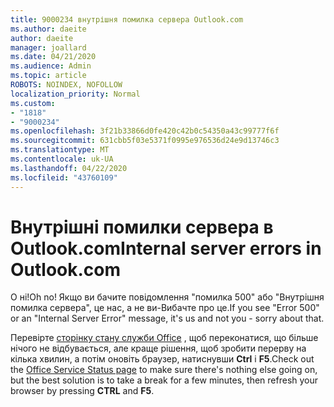 ```yaml
---
title: 9000234 внутрішня помилка сервера Outlook.com
ms.author: daeite
author: daeite
manager: joallard
ms.date: 04/21/2020
ms.audience: Admin
ms.topic: article
ROBOTS: NOINDEX, NOFOLLOW
localization_priority: Normal
ms.custom:
- "1818"
- "9000234"
ms.openlocfilehash: 3f21b33866d0fe420c42b0c54350a43c99777f6f
ms.sourcegitcommit: 631cbb5f03e5371f0995e976536d24e9d13746c3
ms.translationtype: MT
ms.contentlocale: uk-UA
ms.lasthandoff: 04/22/2020
ms.locfileid: "43760109"
---
```

# <a name="internal-server-errors-in-outlookcom"></a><span data-ttu-id="a7d1b-102">Внутрішні помилки сервера в Outlook.com</span><span class="sxs-lookup"><span data-stu-id="a7d1b-102">Internal server errors in Outlook.com</span></span>

<span data-ttu-id="a7d1b-103">О ні!</span><span class="sxs-lookup"><span data-stu-id="a7d1b-103">Oh no!</span></span> <span data-ttu-id="a7d1b-104">Якщо ви бачите повідомлення "помилка 500" або "Внутрішня помилка сервера", це нас, а не ви-Вибачте про це.</span><span class="sxs-lookup"><span data-stu-id="a7d1b-104">If you see "Error 500" or an "Internal Server Error" message, it's us and not you - sorry about that.</span></span>

<span data-ttu-id="a7d1b-105">Перевірте [сторінку стану служби Office](https://portal.office.com/servicestatus) , щоб переконатися, що більше нічого не відбувається, але краще рішення, щоб зробити перерву на кілька хвилин, а потім оновіть браузер, натиснувши **Ctrl** і **F5**.</span><span class="sxs-lookup"><span data-stu-id="a7d1b-105">Check out the [Office Service Status page](https://portal.office.com/servicestatus) to make sure there's nothing else going on, but the best solution is to take a break for a few minutes, then refresh your browser by pressing **CTRL** and **F5**.</span></span>
